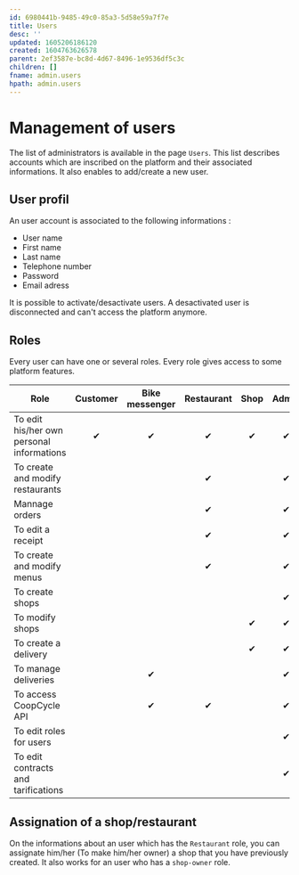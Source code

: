 ```yaml
---
id: 6980441b-9485-49c0-85a3-5d58e59a7f7e
title: Users
desc: ''
updated: 1605206186120
created: 1604763626578
parent: 2ef3587e-bc8d-4d67-8496-1e9536df5c3c
children: []
fname: admin.users
hpath: admin.users
---
```

# Management of users

The list of administrators is available in the page `Users`. This list describes accounts which are inscribed on the platform and their associated informations. It also enables to add/create a new user.

## User profil

An user account is associated to the following informations :

- User name
- First name
- Last name
- Telephone number
- Password
- Email adress

It is possible to activate/desactivate users. A desactivated user is disconnected and can't access the platform anymore.

## Roles

Every user can have one or several roles. Every role gives access to some platform features.

| Role                                      | Customer | Bike messenger | Restaurant | Shop | Admin |
| ----------------------------------------- | :------: | :------------: | :--------: | :--: | :---: |
| To edit his/her own personal informations |     ✔    |        ✔       |      ✔     |   ✔  |   ✔   |
| To create and modify restaurants          |          |                |      ✔     |      |   ✔   |
| Mannage orders                            |          |                |      ✔     |      |   ✔   |
| To edit a receipt                         |          |                |      ✔     |      |   ✔   |
| To create and modify menus                |          |                |      ✔     |      |   ✔   |
| To create shops                           |          |                |            |      |   ✔   |
| To modify shops                           |          |                |            |   ✔  |   ✔   |
| To create a delivery                      |          |                |            |   ✔  |   ✔   |
| To manage deliveries                      |          |        ✔       |            |      |   ✔   |
| To access CoopCycle API                   |          |        ✔       |      ✔     |      |   ✔   |
| To edit roles for users                   |          |                |            |      |   ✔   |
| To edit contracts and tarifications       |          |                |            |      |   ✔   |

## Assignation of a shop/restaurant

On the informations about an user which has the `Restaurant` role, you can assignate him/her (To make him/her owner) a shop that you have previously created. It also works for an user who has a `shop-owner` role.

